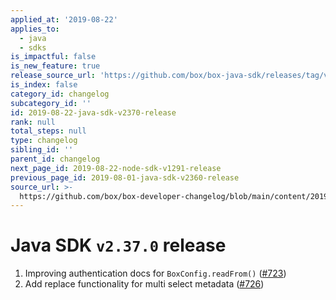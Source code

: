 ```yaml
---
applied_at: '2019-08-22'
applies_to:
  - java
  - sdks
is_impactful: false
is_new_feature: true
release_source_url: 'https://github.com/box/box-java-sdk/releases/tag/v2.37.0'
is_index: false
category_id: changelog
subcategory_id: ''
id: 2019-08-22-java-sdk-v2370-release
rank: null
total_steps: null
type: changelog
sibling_id: ''
parent_id: changelog
next_page_id: 2019-08-22-node-sdk-v1291-release
previous_page_id: 2019-08-01-java-sdk-v2360-release
source_url: >-
  https://github.com/box/box-developer-changelog/blob/main/content/2019/08-22-java-sdk-v2370-release.md
---
```

# Java SDK `v2.37.0` release

1. Improving authentication docs for `BoxConfig.readFrom()` ([#723](https://github.com/box/box-java-sdk/pull/723))
2. Add replace functionality for multi select metadata ([#726](https://github.com/box/box-java-sdk/pull/726))